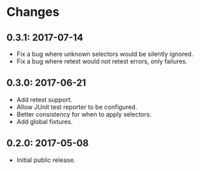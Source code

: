 # Changes

## 0.3.1: 2017-07-14

* Fix a bug where unknown selectors would be silently ignored.
* Fix a bug where retest would not retest errors, only failures.

## 0.3.0: 2017-06-21

* Add retest support.
* Allow JUnit test reporter to be configured.
* Better consistency for when to apply selectors.
* Add global fixtures.

## 0.2.0: 2017-05-08

* Initial public release.
